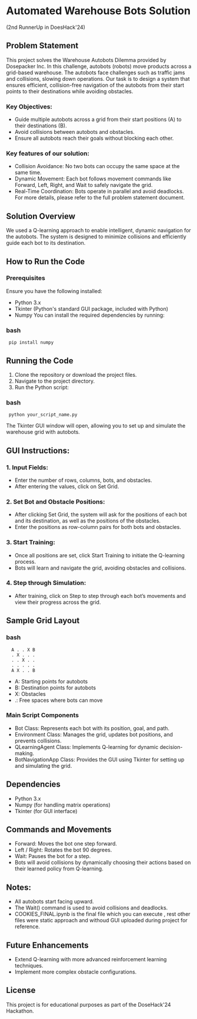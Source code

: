 # Automated Warehouse Bots Solution
(2nd RunnerUp in DoesHack'24)

## Problem Statement
This project solves the Warehouse Autobots Dilemma provided by Dosepacker Inc. In this challenge, autobots (robots) move products across a grid-based warehouse. The autobots face challenges such as traffic jams and collisions, slowing down operations. Our task is to design a system that ensures efficient, collision-free navigation of the autobots from their start points to their destinations while avoiding obstacles.

### Key Objectives:
* Guide multiple autobots across a grid from their start positions (A) to their destinations (B).
* Avoid collisions between autobots and obstacles.
* Ensure all autobots reach their goals without blocking each other.

### Key features of our solution:
* Collision Avoidance: No two bots can occupy the same space at the same time.
* Dynamic Movement: Each bot follows movement commands like Forward, Left, Right, and Wait to safely navigate the grid.
* Real-Time Coordination: Bots operate in parallel and avoid deadlocks.
For more details, please refer to the full problem statement document.

## Solution Overview
We used a Q-learning approach to enable intelligent, dynamic navigation for the autobots. The system is designed to minimize collisions and efficiently guide each bot to its destination.

## How to Run the Code
### Prerequisites
Ensure you have the following installed:
* Python 3.x
* Tkinter (Python's standard GUI package, included with Python)
* Numpy
You can install the required dependencies by running:

### bash
     pip install numpy

## Running the Code
1. Clone the repository or download the project files.
2. Navigate to the project directory.
3. Run the Python script:

### bash
     python your_script_name.py
   The Tkinter GUI window will open, allowing you to set up and simulate the warehouse grid with autobots.

## GUI Instructions:
### 1. Input Fields:
   * Enter the number of rows, columns, bots, and obstacles.
   * After entering the values, click on Set Grid.
### 2. Set Bot and Obstacle Positions:
   * After clicking Set Grid, the system will ask for the positions of each bot and its destination, as well as the positions of the obstacles.
   * Enter the positions as row-column pairs for both bots and obstacles.
### 3. Start Training:
   * Once all positions are set, click Start Training to initiate the Q-learning process.
   * Bots will learn and navigate the grid, avoiding obstacles and collisions.
### 4. Step through Simulation:
   * After training, click on Step to step through each bot’s movements and view their progress across the grid.
    
## Sample Grid Layout

### bash
      A . . X B
      . X . . .
      . . X . .
      . . . . .
      A X . . B

* A: Starting points for autobots
* B: Destination points for autobots
* X: Obstacles
* .: Free spaces where bots can move

  
### Main Script Components
* Bot Class: Represents each bot with its position, goal, and path.
* Environment Class: Manages the grid, updates bot positions, and prevents collisions.
* QLearningAgent Class: Implements Q-learning for dynamic decision-making.
* BotNavigationApp Class: Provides the GUI using Tkinter for setting up and simulating the grid.
  
## Dependencies
* Python 3.x
* Numpy (for handling matrix operations)
* Tkinter (for GUI interface)
  
## Commands and Movements
* Forward: Moves the bot one step forward.
* Left / Right: Rotates the bot 90 degrees.
* Wait: Pauses the bot for a step.
* Bots will avoid collisions by dynamically choosing their actions based on their learned policy from Q-learning.
  
## Notes:
* All autobots start facing upward.
* The Wait() command is used to avoid collisions and deadlocks.
* COOKIES_FINAL.ipynb is the final file which you can execute , rest other files were static approach and withoud GUI uploaded during project for reference.
  
## Future Enhancements
* Extend Q-learning with more advanced reinforcement learning techniques.
* Implement more complex obstacle configurations.
  
## License
This project is for educational purposes as part of the DoseHack'24 Hackathon.
